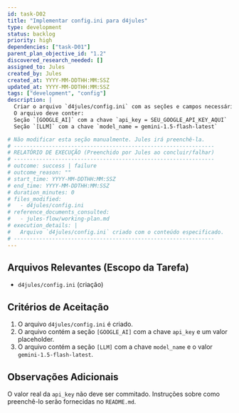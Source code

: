 ```yaml
---
id: task-D02
title: "Implementar config.ini para d4jules"
type: development
status: backlog
priority: high
dependencies: ["task-D01"]
parent_plan_objective_id: "1.2"
discovered_research_needed: []
assigned_to: Jules
created_by: Jules
created_at: YYYY-MM-DDTHH:MM:SSZ
updated_at: YYYY-MM-DDTHH:MM:SSZ
tags: ["development", "config"]
description: |
  Criar o arquivo `d4jules/config.ini` com as seções e campos necessários para configurar a API do Google AI e o modelo LLM a ser utilizado.
  O arquivo deve conter:
  Seção `[GOOGLE_AI]` com a chave `api_key = SEU_GOOGLE_API_KEY_AQUI`
  Seção `[LLM]` com a chave `model_name = gemini-1.5-flash-latest`

# Não modificar esta seção manualmente. Jules irá preenchê-la.
# ---------------------------------------------------------------
# RELATÓRIO DE EXECUÇÃO (Preenchido por Jules ao concluir/falhar)
# ---------------------------------------------------------------
# outcome: success | failure
# outcome_reason: ""
# start_time: YYYY-MM-DDTHH:MM:SSZ
# end_time: YYYY-MM-DDTHH:MM:SSZ
# duration_minutes: 0
# files_modified:
#   - d4jules/config.ini
# reference_documents_consulted:
#   - jules-flow/working-plan.md
# execution_details: |
#   Arquivo `d4jules/config.ini` criado com o conteúdo especificado.
# ---------------------------------------------------------------
---
```


## Arquivos Relevantes (Escopo da Tarefa)
* `d4jules/config.ini` (criação)

## Critérios de Aceitação
1.  O arquivo `d4jules/config.ini` é criado.
2.  O arquivo contém a seção `[GOOGLE_AI]` com a chave `api_key` e um valor placeholder.
3.  O arquivo contém a seção `[LLM]` com a chave `model_name` e o valor `gemini-1.5-flash-latest`.

## Observações Adicionais
O valor real da `api_key` não deve ser commitado. Instruções sobre como preenchê-lo serão fornecidas no `README.md`.
```
